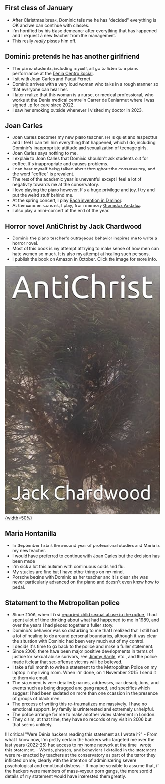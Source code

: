 ## First class of January

- After Christmas break, Dominic tells me he has "decided" everything is OK and we can continue with classes.
- I'm horrified by his blase demeanor after everything that has happened and I request a new teacher from the management.
- This really *really* pisses him off.

## Dominic pretends he has another girlfriend

- The piano students, including myself, all go to listen to a piano performance at the [Dénia Centro Social](https://www.denia.com/en/centro-social/).
- I sit with Joan Carles and Paqui Fornet.
- Dominic arrives with a very loud woman who talks in a rough manner so that everyone can hear her.
- I later realize that this woman is a nurse, or medical professional, who works at the [Denia medical centre in Carrer de Beniarmut](https://www.denia.com/en/centro-medico/) where I was signed up for care since 2022.
- I saw her smoking outside whenever I visited my doctor in 2023.

## Joan Carles

- Joan Carles becomes my new piano teacher. He is quiet and respectful and I feel I can tell him everything that happened, which I do, including Dominic's inappropriate attitude and sexualization of teenage girls.
- Joan Carles says nothing to me.
- I explain to Joan Carles that Dominic shouldn't ask students out for coffee. It's inappropriate and causes problems.
- I can hear myself being talked about throughout the conservatory, and the word "coffee" is prevalent.
- The rest of the academic year is uneventful except I feel a lot of negativity towards me at the conservatory.
- I love playing the piano however. It's a huge privilege and joy. I try and put the weird stuff behind me.
- At the spring concert, I play [Bach invention in D minor](https://drive.google.com/file/d/1Trs8Nh-PmpUj0D7NT2JqxjEZITuMw1Zj/view?usp=drive_link).
- At the summer concert, I play, from memory [Granados Andaluz](https://drive.google.com/file/d/1fUYOFNUYwoI4sSeFwFud5XpisiUU47zl/view?usp=drive_link).
- I also play a mini-concert at the end of the year.

## Horror novel AntiChrist by Jack Chardwood

- Dominic the piano teacher's outrageous behavior inspires me to write a horror novel.
- Most of this book is my attempt at trying to make sense of how men can hate women so much. It is also my attempt at healing such persons.
- I publish the book on Amazon in October. Click the image for more info.

[![AntiChrist](../../content/images/antichrist.png){width=50%}](https://www.amazon.com/AntiChrist-Jack-Chardwood-ebook/dp/B0167HVL2K/)

## Maria Hontanilla

- In September I start the second year of professional studies and Maria is my new teacher. 
- I would have preferred to continue with Joan Carles but the decision has been made
- I'm sick a lot this autumn with continuous colds and flu.
- My studies are fine but I have other things on my mind.
- Porsche begins with Dominic as her teacher and it is clear she was never particularly advanced on the piano and doesn't even know how to pedal.

## Statement to the Metropolitan police

- Since 2006, when I first [reported child sexual abuse to the police](2006.md#reporting-child-sexual-abuse-to-the-metropolitan-police), I had spent a lot of time thinking about what had happened to me in 1989, and over the years I had pieced together a fuller story.
- Dominic's behavior was so disturbing to me that I realized that I still had a lot of healing to do around personal boundaries, although it was clear the situation with Dominic had been very much out of my control.
- I decide it's time to go back to the police and make a fuller statement. 
- Since 2006, there have been major positive developments in terms of justice for sexual abuse surivors, see [Jimmy Savile](https://en.wikipedia.org/wiki/Jimmy_Savile), etc., and the police made it clear that sex-offense victims will be believed.
- I take a full month to write a statement to the Metropolitan Police on my laptop in my living room. When I'm done, on 1 November 2015, I send it to them via email.
- The statement is very detailed; names, addresses, car descriptions, and events such as being drugged and gang raped, and specifics which suggest I had been sedated on more than one ocassion in the presence of groups of black men.
- The process of writing this re-traumatizes me massively. I have no emotional support. My family is uninterested and extremely unhelpful.
- The police arrange for me to make another video statement in London.
- They claim, at that time, they have no records of my visit in 2006 but that seems unlikely.

!!! critical "Were Dénia hackers reading this statement as I wrote it?"
    - From what I know now, I'm pretty certain the hackers who targeted me over the last years (2022-25) had access to my home network at the time I wrote this statement.
    - Words, phrases, and behaviors I detailed in the statement were re-enacted by teachers at the conservatory as part of the terror they inflicted on me; clearly with the intention of administering severe psychological and emotional distress.
    - It may be sensible to assume that, if the hackers were members of mass-voyeur porn gangs, the more sordid details of my statement would have interested them greatly.
    